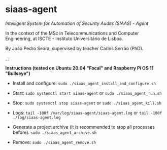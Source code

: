 # siaas-agent

_Intelligent System for Automation of Security Audits (SIAAS) - Agent_

In the context of the MSc in Telecommunications and Computer Engineering, at ISCTE - Instituto Universitário de Lisboa.

By João Pedro Seara, supervised by teacher Carlos Serrão (PhD).

__

**Instructions (tested on Ubuntu 20.04 "Focal" and Raspberry Pi OS 11 "Bullseye")**

 - Install and configure: `sudo ./siaas_agent_install_and_configure.sh`

 - Start: `sudo systemctl start siaas-agent` or `sudo ./siaas_agent_run.sh`

 - Stop: `sudo systemctl stop siaas-agent` or `sudo ./siaas_agent_kill.sh`

 - Logs: `tail -100f /var/log/siaas-agent/siaas-agent.log` or `tail -100f ./log/siaas-agent.log`

 - Generate a project archive (it is recommended to stop all processes before): `sudo ./siaas_agent_archive.sh`

 - Remove: `sudo ./siaas_agent_remove.sh`
